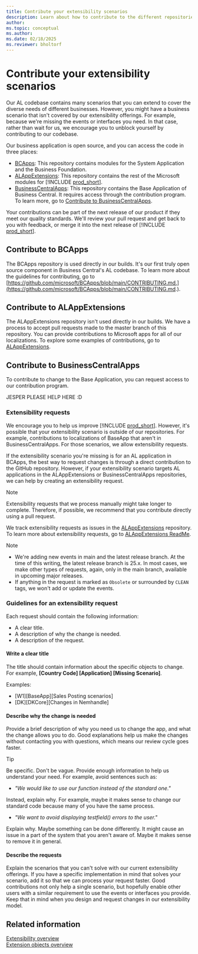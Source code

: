 ```yaml
---
title: Contribute your extensibility scenarios
description: Learn about how to contribute to the different repositories that contain the business application.
author: 
ms.topic: conceptual
ms.author: 
ms.date: 02/18/2025
ms.reviewer: bholtorf
---
```


# Contribute your extensibility scenarios

Our AL codebase contains many scenarios that you can extend to cover the diverse needs of different businesses. However, you might have a business scenario that isn't covered by our extensibility offerings. For example, because we're missing the events or interfaces you need. In that case, rather than wait for us, we encourage you to unblock yourself by contributing to our codebase.

Our business application is open source, and you can access the code in three places:

* [BCApps](https://github.com/microsoft/BCapps): This repository contains modules for the System Application and the Business Foundation.
* [ALAppExtensions](https://github.com/microsoft/ALAppExtensions): This repository contains the rest of the Microsoft modules for [!INCLUDE [prod_short](includes/prod_short.md)].
* [BusinessCentralApps](https://github.com/microsoft/BusinessCentralApps): This repository contains the Base Application of Business Central. It requires access through the contribution program. To learn more, go to [Contribute to BusinessCentralApps](#contribute-to-businesscentralapps).

Your contributions can be part of the next release of our product if they meet our quality standards. We'll review your pull request and get back to you with feedback, or merge it into the next release of [!INCLUDE [prod_short](includes/prod_short.md)].

## Contribute to BCApps

The BCApps repository is used directly in our builds. It's our first truly open source component in Business Central's AL codebase. To learn more about the guidelines for contributing, go to [https://github.com/microsoft/BCApps/blob/main/CONTRIBUTING.md.](https://github.com/microsoft/BCApps/blob/main/CONTRIBUTING.md.).

## Contribute to ALAppExtensions

The ALAppExtensions repository isn't used directly in our builds. We have a process to accept pull requests made to the master <!--Is it still "master" or is it now "main?"--> branch of this repository. You can provide contributions to Microsoft apps for all of our localizations. To explore some examples of contributions, go to [ALAppExtensions](https://github.com/microsoft/ALAppExtensions/pulls?q=is%3Apr+is%3Aclosed+is%3Amerged).

## Contribute to BusinessCentralApps

To contribute to change to the Base Application, you can request access to our contribution program.

 JESPER PLEASE HELP HERE :D

### Extensibility requests

We encourage you to help us improve [!INCLUDE [prod_short](includes/prod_short.md)]. However, it's possible that your extensibility scenario is outside of our repositories. For example, contributions to localizations of BaseApp that aren't in BusinessCentralApps. For those scenarios, we allow extensibility requests.

If the extensibility scenario you're missing is for an AL application in BCApps, the best way to request changes is through a direct contribution to the GitHub repository. However, if your extensibility scenario targets AL applications in the ALAppExtensions or BusinessCentralApps repositories, we can help by creating an extensibility request. <!--this sounds like we create the request, but don't they need to do it?-->

> [!NOTE]
> Extensibility requests that we process manually might take longer to complete. Therefore, if possible, we recommend that you contribute directly using a pull request.

We track extensibility requests as issues in the [ALAppExtensions](https://github.com/microsoft/ALAppExtensions/issues) repository. To learn more about extensibility requests, go to [ALAppExtensions ReadMe](https://github.com/microsoft/ALAppExtensions/blob/main/README.md#extensibility-requests).

> [!NOTE]
>
> * We're adding new events in main and the latest release branch. At the time of this writing, the latest release branch is 25.x. In most cases, we make other types of requests, again, only in the main branch, available in upcoming major releases.
> * If anything in the request is marked as `Obsolete` or surrounded by `CLEAN` tags, we won't add or update the events. <!--Is this specific to events, or should we make it generic and say something like "we won't approve the request."-->

### Guidelines for an extensibility request

Each request should contain the following information:

* A clear title.
* A description of why the change is needed.
* A description of the request.

#### Write a clear title

The title should contain information about the specific objects to change. For example, **[Country Code] [Application] [Missing Scenario]**.

Examples:

* [W1][BaseApp][Sales Posting scenarios]
* [DK][DKCore][Changes in Nemhandle]

#### Describe why the change is needed

Provide a brief description of why you need us to change the app, and what the change allows you to do. Good explanations help us make the changes without contacting you with questions, which means our review cycle goes faster.

> [!TIP]
> Be specific. Don't be vague. Provide enough information to help us understand your need. For example, avoid sentences such as:
>
> * *"We would like to use our function instead of the standard one."*
>
> Instead, explain why. For example, maybe it makes sense to change our standard code because many of you have the same process.
>
> * *"We want to avoid displaying testfield() errors to the user."*
>
> Explain why. Maybe something can be done differently. It might cause an issue in a part of the system that you aren't aware of. Maybe it makes sense to remove it in general.

#### Describe the requests

Explain the scenarios that you can't solve with our current extensibility offerings. If you have a specific implementation in mind that solves your scenario, add it so that we can process your request faster. Good contributions not only help a single scenario, but hopefully enable other users with a similar requirement to use the events or interfaces you provide. Keep that in mind when you design and request changes in our extensibility model.

## Related information

[Extensibility overview](devenv-extensibility-overview.md)  
[Extension objects overview](devenv-extension-object-overview.md)  
